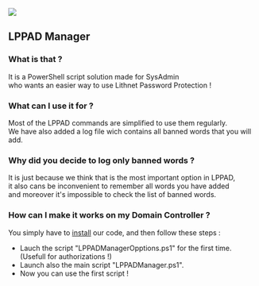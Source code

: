 ![](https://github.com/U4I5/LPPADManager/blob/main/LPPADManagerScreenshot.png)
## LPPAD Manager
### What is that ?
It is a PowerShell script solution made for SysAdmin \
who wants an easier way to use Lithnet Password Protection !
### What can I use it for ?
Most of the LPPAD commands are simplified to use them regularly. \
We have also added a log file wich contains all banned words that you will add.
### Why did you decide to log only banned words ?
It is just because we think that is the most important option in LPPAD, \
it also cans be inconvenient to remember all words you have added \
and moreover it's impossible to check the list of banned words.
### How can I make it works on my Domain Controller ?
You simply have to [install](https://github.com/U4I5/LPPADManager/archive/refs/heads/main.zip) our code, and then follow these steps :
* Lauch the script "LPPADManagerOpptions.ps1" for the first time. (Usefull for authorizations !)
* Launch also the main script "LPPADManager.ps1".
* Now you can use the first script !
